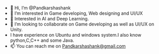 - 👋 Hi, I’m @Pandkarshashank
- 👀 I’m interested in Game developing, Web designing and UI/UX
- 🌱 Interested in AI and Deep Learning.
- 💞️ I’m looking to collaborate on Game developing as well as UI/UX on Unity.
- I have experience on Ubuntu and windows system.I also know python,C,C++ and some Java.
- 📫 You can reach me on Pandkarshashank@gmail.com

<!---
Pandkarshashank/Pandkarshashank is a ✨ special ✨ repository because its `README.md` (this file) appears on your GitHub profile.
You can click the Preview link to take a look at your changes.
--->
